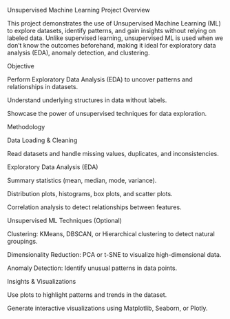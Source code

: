 Unsupervised Machine Learning Project
Overview

This project demonstrates the use of Unsupervised Machine Learning (ML) to explore datasets, identify patterns, and gain insights without relying on labeled data. Unlike supervised learning, unsupervised ML is used when we don’t know the outcomes beforehand, making it ideal for exploratory data analysis (EDA), anomaly detection, and clustering.

Objective

Perform Exploratory Data Analysis (EDA) to uncover patterns and relationships in datasets.

Understand underlying structures in data without labels.

Showcase the power of unsupervised techniques for data exploration.

Methodology

Data Loading & Cleaning

Read datasets and handle missing values, duplicates, and inconsistencies.

Exploratory Data Analysis (EDA)

Summary statistics (mean, median, mode, variance).

Distribution plots, histograms, box plots, and scatter plots.

Correlation analysis to detect relationships between features.

Unsupervised ML Techniques (Optional)

Clustering: KMeans, DBSCAN, or Hierarchical clustering to detect natural groupings.

Dimensionality Reduction: PCA or t-SNE to visualize high-dimensional data.

Anomaly Detection: Identify unusual patterns in data points.

Insights & Visualizations

Use plots to highlight patterns and trends in the dataset.

Generate interactive visualizations using Matplotlib, Seaborn, or Plotly.
